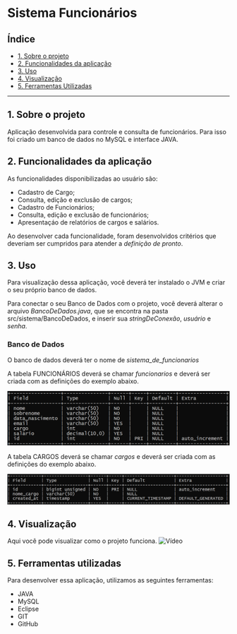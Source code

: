  # Sistema Funcionários 

## Índice

* [1. Sobre o projeto](#1-sobre-o-projeto)
* [2. Funcionalidades da aplicação](#2-funcionalidades-da-aplicação)
* [3. Uso](#3-uso)
* [4. Visualização](#4-Visualização)
* [5. Ferramentas Utilizadas](#5-ferramentas-utilizadas)


***

## 1. Sobre o projeto
Aplicação desenvolvida para controle e consulta de funcionários.
Para isso foi criado um banco de dados no MySQL e interface JAVA.


## 2. Funcionalidades da aplicação
As funcionalidades disponibilizadas ao usuário são:

* Cadastro de Cargo;
* Consulta, edição e exclusão de cargos;
* Cadastro de Funcionários;
* Consulta, edição e exclusão de funcionários;
* Apresentaçáo de relatórios de cargos e salários.

Ao desenvolver cada funcionalidade, foram desenvolvidos critérios que deveriam ser cumpridos para atender a _definição de pronto_.


## 3. Uso
Para visualização dessa aplicação, você deverá ter instalado o JVM e criar o seu próprio banco de dados.

Para conectar o seu Banco de Dados com o projeto, você deverá alterar o arquivo *BancoDeDados.java*, que se encontra na pasta src/sistema/BancoDeDados, e inserir sua *stringDeConexão*, *usuário* e *senha*.

### Banco de Dados

O banco de dados deverá ter o nome de *sistema_de_funcionarios*

A tabela FUNCIONÁRIOS deverá se chamar *funcionarios* e deverá ser criada com as definições do exemplo abaixo.

![tabela funcionários](img/tabelafuncionarios.png)

A tabela CARGOS deverá se chamar *cargos* e deverá ser criada com as definições do exemplo abaixo.

![tabela funcionários](img/tabelacargos.png)

## 4. Visualização

Aqui você pode visualizar como o projeto funciona.
![Vídeo](img/companySA.gif)

## 5. Ferramentas utilizadas

Para desenvolver essa aplicação, utilizamos as seguintes ferramentas:

* JAVA
* MySQL
* Eclipse
* GIT
* GitHub
